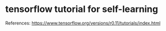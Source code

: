 # tensorflow tutorial for self-learning

References:
https://www.tensorflow.org/versions/r0.11/tutorials/index.html
